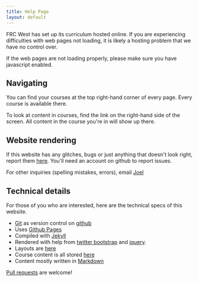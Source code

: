 ```yaml
---
title: Help Page
layout: default
---
```


FRC West has set up its curriculum hosted online. If you are experiencing difficulties with web pages not loading, it is likely a hosting problem that we have no control over.

If the web pages are not loading properly, please make sure you have javascript enabled.

## Navigating
You can find your courses at the top right-hand corner of every page. Every course is available there.

To look at content in courses, find the link on the right-hand side of the screen. All content in the course you're in will show up there.

## Website rendering
If this website has any glitches, bugs or just anything that doesn't look right, report them [here](http://frc-west.github.io/issues/new). You'll need an account on github to report issues.

For other inquiries (spelling mistakes, errors), email [Joel](mailto:joelgallant236@gmail.com)

## <a id="technical">Technical details</a>
For those of you who are interested, here are the technical specs of this website.

- [Git](http://git-scm.com/) as version control on [github](https://github.com/)
- Uses [Github Pages](http://pages.github.com/)
- Compiled with [Jekyll](http://jekyllrb.com/)
- Rendered with help from [twitter bootstrap](http://twitter.github.io/bootstrap/) and [jquery](http://jquery.com/).
- Layouts are [here](https://github.com/frc-west/frc-west.github.io/tree/master/_layouts)
- Course content is all stored [here](https://github.com/frc-west/frc-west.github.io/tree/master/courses)
- Content mostly written in [Markdown](http://daringfireball.net/projects/markdown/)

[Pull requests](https://github.com/frc-west/frc-west.github.io/pulls) are welcome!
